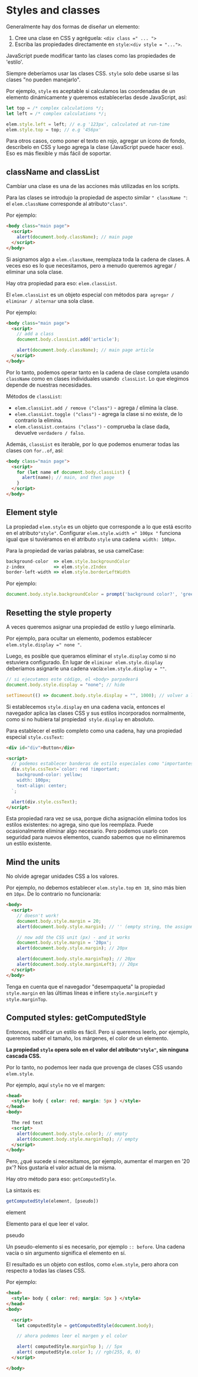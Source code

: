 # Styles and classes

Generalmente hay dos formas de diseñar un elemento:

1. Cree una clase en CSS y agréguela: `<div class =" ... ">`
2. Escriba las propiedades directamente en `style`:` <div style = "..."> `.

JavaScript puede modificar tanto las clases como las propiedades de 'estilo'.

Siempre deberíamos usar las clases CSS. `style` solo debe usarse si las clases "no pueden manejarlo".

Por ejemplo, `style` es aceptable si calculamos las coordenadas de un elemento dinámicamente y queremos establecerlas desde JavaScript, así:

```js
let top = /* complex calculations */;
let left = /* complex calculations */;

elem.style.left = left; // e.g '123px', calculated at run-time
elem.style.top = top; // e.g '456px'
```

Para otros casos, como poner el texto en rojo, agregar un ícono de fondo, descríbelo en CSS y luego agrega la clase (JavaScript puede hacer eso). Eso es más flexible y más fácil de soportar.

## className and classList

Cambiar una clase es una de las acciones más utilizadas en los scripts.

Para las clases se introdujo la propiedad de aspecto similar `" className "`: el `elem.className` corresponde al atributo` "class" `.

Por ejemplo:

```html
<body class="main page">
  <script>
    alert(document.body.className); // main page
  </script>
</body>
```

Si asignamos algo a `elem.className`, reemplaza toda la cadena de clases. A veces eso es lo que necesitamos, pero a menudo queremos agregar / eliminar una sola clase.

Hay otra propiedad para eso: `elem.classList`.

El `elem.classList` es un objeto especial con métodos para` agregar / eliminar / alternar` una sola clase.

Por ejemplo:

```html
<body class="main page">
  <script>
    // add a class
    document.body.classList.add('article');

    alert(document.body.className); // main page article
  </script>
</body>
```

Por lo tanto, podemos operar tanto en la cadena de clase completa usando `className` como en clases individuales usando` classList`. Lo que elegimos depende de nuestras necesidades.

Métodos de `classList`:

- `elem.classList.add / remove ("class")` - agrega / elimina la clase.
- `elem.classList.toggle ("class")` - agrega la clase si no existe, de lo contrario la elimina.
- `elem.classList.contains ("class")` - comprueba la clase dada, devuelve `verdadero / falso`.

Además, `classList` es iterable, por lo que podemos enumerar todas las clases con `for..of`, así:

```html
<body class="main page">
  <script>
    for (let name of document.body.classList) {
      alert(name); // main, and then page
    }
  </script>
</body>
```

## Element style

La propiedad `elem.style` es un objeto que corresponde a lo que está escrito en el atributo` "style" `. Configurar `elem.style.width =" 100px "` funciona igual que si tuviéramos en el atributo `style` una cadena` width: 100px`.

Para la propiedad de varias palabras, se usa camelCase:

```js
background-color  => elem.style.backgroundColor
z-index           => elem.style.zIndex
border-left-width => elem.style.borderLeftWidth
```

Por ejemplo:

```js
document.body.style.backgroundColor = prompt('background color?', 'green');
```

## Resetting the style property

A veces queremos asignar una propiedad de estilo y luego eliminarla.

Por ejemplo, para ocultar un elemento, podemos establecer `elem.style.display =" none "`.

Luego, es posible que queramos eliminar el `style.display` como si no estuviera configurado. En lugar de `eliminar elem.style.display` deberíamos asignarle una cadena vacía:` elem.style.display = "" `.

```js
// si ejecutamos este código, el <body> parpadeará
document.body.style.display = "none"; // hide

setTimeout(() => document.body.style.display = "", 1000); // volver a la normalidad
```

Si establecemos `style.display` en una cadena vacía, entonces el navegador aplica las clases CSS y sus estilos incorporados normalmente, como si no hubiera tal propiedad` style.display` en absoluto.

Para establecer el estilo completo como una cadena, hay una propiedad especial `style.cssText`:

```html
<div id="div">Button</div>

<script>
  // podemos establecer banderas de estilo especiales como "importantes" aquí
  div.style.cssText=`color: red !important;
    background-color: yellow;
    width: 100px;
    text-align: center;
  `;

  alert(div.style.cssText);
</script>
```

Esta propiedad rara vez se usa, porque dicha asignación elimina todos los estilos existentes: no agrega, sino que los reemplaza. Puede ocasionalmente eliminar algo necesario. Pero podemos usarlo con seguridad para nuevos elementos, cuando sabemos que no eliminaremos un estilo existente.

## Mind the units

No olvide agregar unidades CSS a los valores.

Por ejemplo, no debemos establecer `elem.style.top` en` 10`, sino más bien en `10px`. De lo contrario no funcionaría:

```html
<body>
  <script>
    // doesn't work!
    document.body.style.margin = 20;
    alert(document.body.style.margin); // '' (empty string, the assignment is ignored)

    // now add the CSS unit (px) - and it works
    document.body.style.margin = '20px';
    alert(document.body.style.margin); // 20px

    alert(document.body.style.marginTop); // 20px
    alert(document.body.style.marginLeft); // 20px
  </script>
</body>
```

Tenga en cuenta que el navegador "desempaqueta" la propiedad `style.margin` en las últimas líneas e infiere `style.marginLeft` y `style.marginTop`.

## Computed styles: getComputedStyle

Entonces, modificar un estilo es fácil. Pero si queremos leerlo, por ejemplo, queremos saber el tamaño, los márgenes, el color de un elemento.

**La propiedad `style` opera solo en el valor del atributo` "style" `, sin ninguna cascada CSS.**

Por lo tanto, no podemos leer nada que provenga de clases CSS usando `elem.style`.

Por ejemplo, aquí `style` no ve el margen:

```html
<head>
  <style> body { color: red; margin: 5px } </style>
</head>
<body>

  The red text
  <script>
    alert(document.body.style.color); // empty
    alert(document.body.style.marginTop); // empty
  </script>
</body>
```

Pero, ¿qué sucede si necesitamos, por ejemplo, aumentar el margen en '20 px'? Nos gustaría el valor actual de la misma.

Hay otro método para eso: `getComputedStyle`.

La sintaxis es:

```js
getComputedStyle(element, [pseudo])
```

element

Elemento para el que leer el valor.

pseudo

Un pseudo-elemento si es necesario, por ejemplo `:: before`. Una cadena vacía o sin argumento significa el elemento en sí.

El resultado es un objeto con estilos, como `elem.style`, pero ahora con respecto a todas las clases CSS.

Por ejemplo:

```html
<head>
  <style> body { color: red; margin: 5px } </style>
</head>
<body>

  <script>
    let computedStyle = getComputedStyle(document.body);

    // ahora podemos leer el margen y el color

    alert( computedStyle.marginTop ); // 5px
    alert( computedStyle.color ); // rgb(255, 0, 0)
  </script>

</body>
```